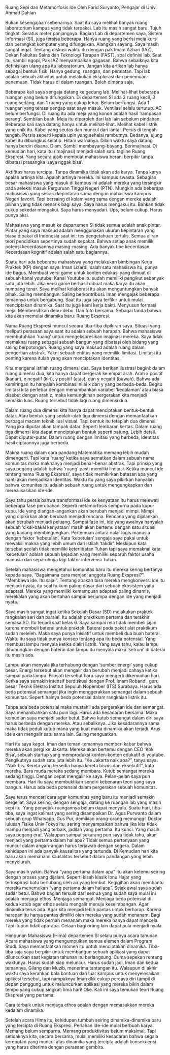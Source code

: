 Ruang Sepi dan Metamorfosis Ide
Oleh Farid Suryanto, Pengajar di Univ. Ahmad Dahlan

Bukan kesengajaan sebenarnya. Saat itu saya melihat banyak ruang laboratorium kampus yang tidak terpakai. Lab itu masih sangat baru. Tujuh tingkat. Seratus meter panjangnya. Bagian Lab di departemen saya, Sistem Informasi (SI), juga tersisa beberapa. Hanya ruang yang berisi meja kursi dan perangkat komputer yang difungsikan. Alangkah sayang. Saya masih sangat ingat. Tentang diskusi waktu itu dengan pak Imam Azhari (IAZ), Dekan Fakultas Sains dan Teknologi Terapan (FAST), soal definisi lab. Saat itu, sambil ngopi, Pak IAZ menyampaikan gagasan. Bahwa sebaiknya kita definisikan ulang apa itu laboratorium. Jangan kita artikan lab hanya sebagai bentuk fisik. Hanya gedung, ruangan, dan peralatan. Tapi lab adalah sebuah aktivitas untuk melakukan eksplorasi dan penemuan-penemuan. Tidak harus di dalam ruangan. Boleh dimana saja.

Beberapa kali saya sengaja datang ke gedung lab. Melihat-lihat beberapa ruangan yang belum difungsikan. Di departemen SI ada 3 ruang kecil, 3 ruang sedang, dan 1 ruang yang cukup lebar. Belum berfungsi. Ada 1 ruangan yang terasa pengap saat saya masuk. Ventilasi selalu tertutup. AC belum berfungsi. Di ruang itu ada meja yang konon adalah hasil ‘rampasan perang’. Sembilan buah. Meja itu diperoleh dari lab lain sebelum pindahan. Beberapa kali saya datang hanya untuk melihat-lihat. Melihat kabel listrik yang unik itu. Kabel yang seutas dan muncul dari lantai. Persis di tengah-tengah. Persis seperti kepala upin yang sehelai rambutnya. Bedanya, ujung kabel itu dibungkus selotip. Hitam warnanya. Dilain waktu saya datang hanya berdiri disana. Diam. Sambil membayang-bayang. Berimajinasi. Di kemudian hari, kata itu (imajinasi) menjadi salah satu tagline Ruang Ekspresi. Yang secara ajaib membuat mahasiswa berani berpikir tanpa dibatasi prasangka ‘saya nggak bisa’.

Aktifitas harus tercipta. Tanpa dinamika tidak akan ada karya. Tanpa karya apalah artinya kita. Apalah artinya mereka. Ini kampus swasta. Sebagian besar mahasiswa yang masuk di kampus ini adalah mereka yang tersingkir pada seleksi masuk Perguruan Tinggi Negeri (PTN). Mungkin ada beberapa mahasiswa yang secara kepintaran sama dengan mahasiswa kampus Negeri favorit. Tapi bersaing di kolam yang sama dengan mereka adalah pilihan yang tidak menarik bagi saya. Saya harus mengakui itu. Bahkan tidak cukup sekedar mengakui. Saya harus menyadari. Ups, belum cukup. Harus punya aksi.

Mahasiswa yang masuk ke departemen SI tidak semua adalah anak pintar. Pintar yang saya maksud adalah menggunakan ukuran kepintaran yang biasa dipakai di Indonesia saat ini: tes pengetahuan tertulis. Semua aliran teori pendidikan sepertinya sudah sepakat. Bahwa setiap anak memiliki potensi kecerdasannya masing-masing. Ada banyak tipe kecerdasan. Kecerdasan kognitif adalah salah satu bagiannya.

Suatu hari ada beberapa mahasiswa yang melakukan bimbingan Kerja Praktek (KP) dengan saya. Iman Lizardi, salah satu mahasiswa itu, punya ide bagus. Membuat versi game untuk konten edukasi yang dimuat di sebuah kanal youtube. Kanal Youtube itu sudah memiliki pengikut sebanyak satu juta lebih. Jika versi game berhasil dibuat maka karya itu akan numpang tenar. Saya melihat kolaborasi itu akan menguntungkan banyak pihak. Saling membangun. Saling berkontribusi. Iman mengajak beberapa temannya untuk bergabung. Saat itu juga saya terfikir untuk mulai menciptakan dinamika. Saat itu juga kami kerja bakti. Menyusun formasi meja. Membersihkan debu-debu. Dan foto bersama. Sebagai tanda bahwa kita akan memulai dinamika baru: Ruang Ekspresi.

Nama Ruang Ekspresi muncul secara tiba-tiba dipikiran saya. Situasi yang meliputi perasaan saya saat itu adalah sebuah harapan. Bahwa mahasiswa membutuhkan ‘ruang’ untuk mengekspresikan imajinasi mereka. Saya tidak memaknai ruang sebagai sebuah bangun yang dibatasi oleh bidang yang saling berpotongan. Ruang yang saya maksud adalah ruang dalam pengertian abstrak. Yakni sebuah entitas yang memiliki limitasi. Limitasi itu penting karena itulah yang akan menciptakan identitas.

Kita mengenal istilah ruang dimensi dua. Saya berikan ilustrasi begini: dalam ruang dimensi dua, kita hanya dapat bergerak ke empat arah. Arah x positif (kanan), x negatif (kiri), y positif (atas), dan y negatif (bawah). Bahwa ada kemiringan itu hanyalah kombinasi nilai x dan y yang berbeda-beda. Begitu limitasi kita perlebar dengan menambahkan variabel ‘kedalaman’ atau biasa disebut dengan arah z, maka kemungkinan pergerakan kita menjadi semakin luas. Ruang tersebut tidak lagi ruang dimensi dua.

Dalam ruang dua dimensi kita hanya dapat menciptakan bentuk-bentuk datar. Atau bentuk yang seolah-olah tiga dimensi dengan memanfaatkan berbagai macam teknik ilusi visual. Tapi bentuk itu tetaplah dua dimensi. Yang jika diputar akan tampak datar. Seperti lembaran kertas. Dalam ruang tiga dimensi kita dapat menciptakan bentuk seperti patung. Lebih detail. Dapat diputar-putar. Dalam ruang dengan limitasi yang berbeda, identitas hasil ciptaannya juga berbeda.

Makna ruang dalam cara pandang Matematika memang lebih mudah dimengerti. Tapi kata ‘ruang’ ketika saya sematkan dalam sebuah nama komunitas maka maknanya menjadi benar-benar abstrak. Tapi prinsip yang saya pegang adalah bahwa ‘ruang’ pasti memiliki limitasi. Ketika muncul ide tentang nama ‘Ruang Ekspresi’, saya tidak memikirkan batasan apa yang nanti akan menjadikan identitas. Waktu itu yang saya pikirkan hanyalah bahwa komunitas itu adalah sebuah ruang untuk mengungkapkan dan merealisasikan ide-ide.

Saya tahu persis bahwa transformasi ide ke kenyataan itu harus melewati beberapa fase perubahan. Seperti metamorfosis sempurna pada kupu-kupu. Ide yang diangan-angankan akan berubah menjadi mimpi. Mimpi yang dipikirkan akan berubah menjadi rencana. Rencana yang dijalankan akan berubah menjadi peluang. Sampai fase ini, ide yang awalnya hanyalah sebuah ‘cikal-bakal kenyataan’ masih akan bertemu dengan satu situasi yang kadang membingungkan. Pertemuan antara nalar logis manusia dengan faktor ‘kebetulan’. Kata ‘kebetulan’ sengaja saya pakai untuk mewakili makna yang lebih umum dari istilah ‘takdir’. Meskipun kata tersebut seolah tidak memiliki keterlibatan Tuhan tapi saya memaknai kata ‘kebetulan’ adalah sebuah kejadian yang memiliki separuh faktor usaha manusia dan separuhnya lagi faktor intervensi Tuhan.

Setelah mahasiswa mengetahui komunitas baru itu mereka sering bertanya kepada saya, “Bagaimana cara menjadi anggota Ruang Ekspresi?”. “Membawa ide. Itu saja!”. Tentang apakah bisa mereka mengkonversi ide itu menjadi nyata, itu soal hukum paling dasar dari sebuah ekosistem yaitu adaptasi. Mereka yang memiliki kemampuan adaptasi paling dinamis, merekalah yang akan bertahan sampai berjumpa dengan ide yang menjadi nyata.

Saya masih sangat ingat ketika Sekolah Dasar (SD) melakukan praktek rangkaian seri dan paralel. Itu adalah praktikum pertama dan terakhir semasa SD. Itu terjadi saat kelas 6. Saya sampai rela tidak membeli jajan karena membeli baterai untuk praktek. Baterai pada paket alat praktikum sudah meleleh. Maka saya punya inisiatif untuk membeli dua buah baterai. Waktu itu saya tidak punya konsep tentang apa itu beda potensial. Yang membuat lampu menyala ketika dialiri listrik. Yang saya tahu, kalau lampu dihubungkan dengan baterai dan lampu itu menyala maka ‘setrum’ di baterai itu masih ada.

Lampu akan menyala jika terhubung dengan ‘sumber energi’ yang cukup besar. Energi tersebut akan mengalir dan berubah menjadi cahaya ketika sampai pada lampu. Filosofi tersebut baru saya mengerti dikemudian hari. Ketika saya semakin intensif berdiskusi dengan Prof. Imam Robandi, guru besar Teknik Elektro Institut Sepuluh Nopember (ITS) Surabaya. Harus ada beda potensial semangat jika ingin menggerakkan semangat dalam sebuah komunitas. Seperti halnya beda potensial dalam rangkaian listrik itu.

Tanpa ada beda potensial maka mustahil ada pergerakan ide dan semangat. Saya menambahkan satu poin lagi. Harus ada kesadaran bersama. Maka kemudian saya menjadi sadar betul. Bahwa kutub semangat dalam diri saya harus berbeda dengan mereka. Atau sebaliknya. Jika kesadarannya sama maka tidak peduli kutub mana yang kuat maka dinamika akan terjadi. Arus ide akan mengalir satu sama lain. Saling menguatkan.

Hari itu saya kaget. Iman dan teman-temannya memberi kabar bahwa mereka akan pergi ke Jakarta. Mereka akan bertemu dengan CEO ‘Kok Bisa’, sebuah startup yang memproduksi konten-konten edukatif di youtube. Pengikutnya sudah satu juta lebih itu. “Ke Jakarta naik apa?”, tanya saya. “Naik bis. Kereta yang tersedia hanya kereta bisnis dan eksekutif”, kata mereka. Bara muda mereka sedang membara. Kutub semangat mereka sedang tinggi. Dengan cepat mengalir ke saya. Pelan-pelan saya pun membara. Hari itu saya membuktikan sendiri kebenaran teori yang saya bangun. Harus ada beda potensial dalam pergerakan sebuah komunitas.

Saya terus mencari cara agar komunitas yang baru itu menjadi semakin bergeliat. Saya sering, dengan sengaja, datang ke ruangan lab yang masih sepi itu. Yang penyejuk ruangannya belum dapat menyala. Suatu hari, tiba-tiba, saya ingat kalimat yang sering disampaikan Dr. Agus Purwanto dalam sebuah grup Whatsapp. Gus Pur, demikian orang-orang memanggil Doktor lulusan Fisika Univ Tokyo itu, sering menyampaikan bahwa jika kita tidak mampu menjadi yang terbaik, jadilah yang pertama. Itu kunci. Yang masih saya pegang erat. Walaupun sampai sekarang pun saya tidak tahu, akan menjadi yang pertama dalam hal apa? Tidak semua pertanyaan yang muncul dalam angan-angan harus terjawab dengan segera. Dalam kehidupan ini ada banyak kausalitas yang tertunda. Di Kemudian hari kita baru akan memahami kausalitas tersebut dalam pandangan yang lebih menyeluruh.

Saya masih yakin. Bahwa “yang pertama dalam apa” itu akan ketemu seiring dengan proses yang dijalani. Seperti kisah klasik Ibnu Hajar yang terinspirasi batu berlubang oleh air yang lembut. Kegigihan akan membantu mereka menemukan “yang pertama dalam hal apa”. Sejak awal saya sudah sadar betul. Bahwa bagian tersulit dari semua yang sudah saya mulai ini adalah menjaga ethos. Menjaga semangat. Menjaga beda potensial di kedua kutub agar ethos selalu mengalir menuju keseimbangan. Agar dinamika terus ada. Agar kita menjadi lebih pantas untuk berharap. Karena harapan itu hanya pantas dimiliki oleh mereka yang sudah menanam. Bagi mereka yang tidak pernah menanam maka mereka hanya dapat mencela. Tapi itupun tidak apa-apa. Celaan bagi orang lain dapat pula menjadi nyala.

Himpunan Mahasiswa (Hima) departemen SI selalu punya acara tahunan. Acara mahasiswa yang mengumpulkan semua elemen dalam Program Studi. Saya memanfaatkan momen itu untuk menciptakan dinamika. Tiba-tiba saja saya berpikir untuk membangun sebuah aplikasi yang dapat diluncurkan saat kegiatan tahunan itu berlangsung. Cuma sepekan rentang waktunya. Harus sudah siap meluncur. Harus sudah jadi. Iman dan kedua temannya, Gilang dan Muzib, menerima tantangan itu. Walaupun di akhir waktu saya kerahkan bala bantuan dari luar kampus untuk menyelesaikan aplikasi tersebut, tapi nampaknya Iman dkk cukup percaya diri tampil di depan panggung untuk meluncurkan aplikasi yang mereka bikin dalam tempo yang cukup singkat: lima hari! Oke. Kali ini saya temukan teori Ruang Ekspresi yang pertama:

Cara terbaik untuk menjaga ethos adalah dengan memasukkan mereka kedalam dinamika.

Setelah acara Hima itu, kehidupan tumbuh seiring dinamika-dinamika baru yang tercipta di Ruang Ekspresi. Perlahan ide-ide mulai berbuah karya. Memang belum sempurna. Memang produktivitas belum maksimal. Tapi setidaknya kita, secara bersama, mulai memiliki kesadaran bahwa segala kerepotan yang muncul atas dinamika yang tercipta adalah konsekuensi yang harus diterima dengan perasaan gembira.
